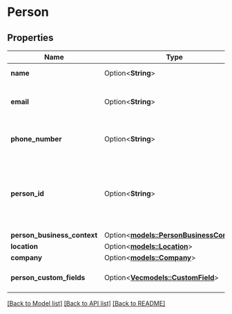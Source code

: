 # Person

## Properties

Name | Type | Description | Notes
------------ | ------------- | ------------- | -------------
**name** | Option<**String**> | The name of the person | [optional]
**email** | Option<**String**> | The email address of the person. Used for business context association | [optional]
**phone_number** | Option<**String**> | The phone number of the person. Used for business context association | [optional]
**person_id** | Option<**String**> | A unique person identifier in the partner system. Mandatory for anonymous person, when the name, email, phoneNumber and personBusinessContext are empty | [optional]
**person_business_context** | Option<[**models::PersonBusinessContext**](PersonBusinessContext.md)> |  | [optional]
**location** | Option<[**models::Location**](Location.md)> |  | [optional]
**company** | Option<[**models::Company**](Company.md)> |  | [optional]
**person_custom_fields** | Option<[**Vec<models::CustomField>**](CustomField.md)> | Include additional custom data about the person | [optional]

[[Back to Model list]](../README.md#documentation-for-models) [[Back to API list]](../README.md#documentation-for-api-endpoints) [[Back to README]](../README.md)


